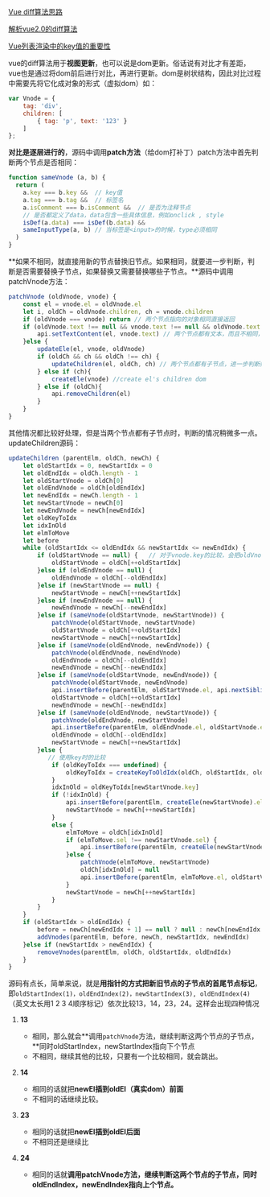 [Vue diff算法思路](<https://blog.csdn.net/qq_18223479/article/details/83995939>)

[解析vue2.0的diff算法](https://segmentfault.com/a/1190000008782928)

[Vue列表渲染中的key值的重要性](<https://www.jianshu.com/p/a634eb3c19c2>)

vue的diff算法用于**视图更新**，也可以说是dom更新。俗话说有对比才有差距，vue也是通过将dom前后进行对比，再进行更新。dom是树状结构，因此对比过程中需要先将它化成对象的形式（虚拟dom）如：

```js
var Vnode = {
    tag: 'div',
    children: [
        { tag: 'p', text: '123' }
    ]
};
```

**对比是逐层进行的**，源码中调用**patch方法**（给dom打补丁）patch方法中首先判断两个节点是否相同：

```js
function sameVnode (a, b) {
  return (
    a.key === b.key &&  // key值
    a.tag === b.tag &&  // 标签名
    a.isComment === b.isComment &&  // 是否为注释节点
    // 是否都定义了data，data包含一些具体信息，例如onclick , style
    isDef(a.data) === isDef(b.data) &&  
    sameInputType(a, b) // 当标签是<input>的时候，type必须相同
  )
}
```

**如果不相同，就直接用新的节点替换旧节点。如果相同，就要进一步判断，判断是否需要替换子节点，如果替换又需要替换哪些子节点。**源码中调用patchVnode方法：

```js
patchVnode (oldVnode, vnode) {
    const el = vnode.el = oldVnode.el 
    let i, oldCh = oldVnode.children, ch = vnode.children
    if (oldVnode === vnode) return // 两个节点指向的对象相同直接返回
    if (oldVnode.text !== null && vnode.text !== null && oldVnode.text !== vnode.text) {
        api.setTextContent(el, vnode.text) // 两个节点都有文本，而且不相同，直接替换
    }else {
        updateEle(el, vnode, oldVnode)  
        if (oldCh && ch && oldCh !== ch) {
            updateChildren(el, oldCh, ch) // 两个节点都有子节点，进一步判断如何更新子节点
        } else if (ch){
            createEle(vnode) //create el's children dom
        } else if (oldCh){
            api.removeChildren(el)
        }
    }
}
```

其他情况都比较好处理，但是当两个节点都有子节点时，判断的情况稍微多一点。updateChildren源码：

```js
updateChildren (parentElm, oldCh, newCh) {
    let oldStartIdx = 0, newStartIdx = 0
    let oldEndIdx = oldCh.length - 1
    let oldStartVnode = oldCh[0]
    let oldEndVnode = oldCh[oldEndIdx]
    let newEndIdx = newCh.length - 1
    let newStartVnode = newCh[0]
    let newEndVnode = newCh[newEndIdx]
    let oldKeyToIdx
    let idxInOld
    let elmToMove
    let before
    while (oldStartIdx <= oldEndIdx && newStartIdx <= newEndIdx) {
        if (oldStartVnode == null) {   // 对于vnode.key的比较，会把oldVnode = null
            oldStartVnode = oldCh[++oldStartIdx] 
        }else if (oldEndVnode == null) {
            oldEndVnode = oldCh[--oldEndIdx]
        }else if (newStartVnode == null) {
            newStartVnode = newCh[++newStartIdx]
        }else if (newEndVnode == null) {
            newEndVnode = newCh[--newEndIdx]
        }else if (sameVnode(oldStartVnode, newStartVnode)) {
            patchVnode(oldStartVnode, newStartVnode)
            oldStartVnode = oldCh[++oldStartIdx]
            newStartVnode = newCh[++newStartIdx]
        }else if (sameVnode(oldEndVnode, newEndVnode)) {
            patchVnode(oldEndVnode, newEndVnode)
            oldEndVnode = oldCh[--oldEndIdx]
            newEndVnode = newCh[--newEndIdx]
        }else if (sameVnode(oldStartVnode, newEndVnode)) {
            patchVnode(oldStartVnode, newEndVnode)
            api.insertBefore(parentElm, oldStartVnode.el, api.nextSibling(oldEndVnode.el))
            oldStartVnode = oldCh[++oldStartIdx]
            newEndVnode = newCh[--newEndIdx]
        }else if (sameVnode(oldEndVnode, newStartVnode)) {
            patchVnode(oldEndVnode, newStartVnode)
            api.insertBefore(parentElm, oldEndVnode.el, oldStartVnode.el)
            oldEndVnode = oldCh[--oldEndIdx]
            newStartVnode = newCh[++newStartIdx]
        }else {
           // 使用key时的比较
            if (oldKeyToIdx === undefined) {
                oldKeyToIdx = createKeyToOldIdx(oldCh, oldStartIdx, oldEndIdx) // 有key生成index表
            }
            idxInOld = oldKeyToIdx[newStartVnode.key]
            if (!idxInOld) {
                api.insertBefore(parentElm, createEle(newStartVnode).el, oldStartVnode.el)
                newStartVnode = newCh[++newStartIdx]
            }
            else {
                elmToMove = oldCh[idxInOld]
                if (elmToMove.sel !== newStartVnode.sel) {
                    api.insertBefore(parentElm, createEle(newStartVnode).el, oldStartVnode.el)
                }else {
                    patchVnode(elmToMove, newStartVnode)
                    oldCh[idxInOld] = null
                    api.insertBefore(parentElm, elmToMove.el, oldStartVnode.el)
                }
                newStartVnode = newCh[++newStartIdx]
            }
        }
    }
    if (oldStartIdx > oldEndIdx) {
        before = newCh[newEndIdx + 1] == null ? null : newCh[newEndIdx + 1].el
        addVnodes(parentElm, before, newCh, newStartIdx, newEndIdx)
    }else if (newStartIdx > newEndIdx) {
        removeVnodes(parentElm, oldCh, oldStartIdx, oldEndIdx)
    }
}
```

源码有点长，简单来说，就是**用指针的方式把新旧节点的子节点的首尾节点标记**，即`oldStartIndex(1)，oldEndIndex(2)，newStartIndex(3), oldEndIndex(4)`（英文太长用1 2 3 4顺序标记）依次比较13，14，23，24。这样会出现四种情况

1. **13**
   * 相同，那么就会**调用`patchVnode`方法，继续判断这两个节点的子节点，**同时oldStartIndex，newStartIndex指向下个节点
   * 不相同，继续其他的比较，只要有一个比较相同，就会跳出。

2. **14**
   * 相同的话就把**newEl插到oldEl（真实dom）前面**
   * 不相同的话继续比较。
3. **23**
   * 相同的话就把**newEl插到oldEl后面**
   * 不相同还是继续比
4. **24**
   * 相同的话就**调用patchVnode方法，继续判断这两个节点的子节点，同时oldEndIndex，newEndIndex指向上个节点。**

